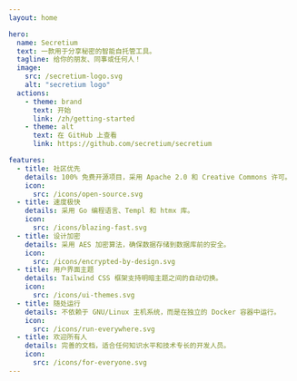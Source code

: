 ```yaml
---
layout: home

hero:
  name: Secretium
  text: 一款用于分享秘密的智能自托管工具。
  tagline: 给你的朋友、同事或任何人！
  image:
    src: /secretium-logo.svg
    alt: "secretium logo"
  actions:
    - theme: brand
      text: 开始
      link: /zh/getting-started
    - theme: alt
      text: 在 GitHub 上查看
      link: https://github.com/secretium/secretium

features:
  - title: 社区优先
    details: 100% 免费开源项目，采用 Apache 2.0 和 Creative Commons 许可。
    icon:
      src: /icons/open-source.svg
  - title: 速度极快
    details: 采用 Go 编程语言、Templ 和 htmx 库。
    icon:
      src: /icons/blazing-fast.svg
  - title: 设计加密
    details: 采用 AES 加密算法，确保数据存储到数据库前的安全。
    icon:
      src: /icons/encrypted-by-design.svg
  - title: 用户界面主题
    details: Tailwind CSS 框架支持明暗主题之间的自动切换。
    icon:
      src: /icons/ui-themes.svg
  - title: 随处运行
    details: 不依赖于 GNU/Linux 主机系统，而是在独立的 Docker 容器中运行。
    icon:
      src: /icons/run-everywhere.svg
  - title: 欢迎所有人
    details: 完善的文档，适合任何知识水平和技术专长的开发人员。
    icon:
      src: /icons/for-everyone.svg
---
```


